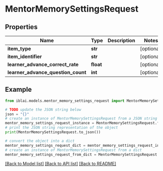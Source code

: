 # MentorMemorySettingsRequest


## Properties

Name | Type | Description | Notes
------------ | ------------- | ------------- | -------------
**item_type** | **str** |  | [optional] 
**item_identifier** | **str** |  | [optional] 
**learner_advance_correct_rate** | **float** |  | [optional] 
**learner_advance_question_count** | **int** |  | [optional] 

## Example

```python
from iblai.models.mentor_memory_settings_request import MentorMemorySettingsRequest

# TODO update the JSON string below
json = "{}"
# create an instance of MentorMemorySettingsRequest from a JSON string
mentor_memory_settings_request_instance = MentorMemorySettingsRequest.from_json(json)
# print the JSON string representation of the object
print(MentorMemorySettingsRequest.to_json())

# convert the object into a dict
mentor_memory_settings_request_dict = mentor_memory_settings_request_instance.to_dict()
# create an instance of MentorMemorySettingsRequest from a dict
mentor_memory_settings_request_from_dict = MentorMemorySettingsRequest.from_dict(mentor_memory_settings_request_dict)
```
[[Back to Model list]](../README.md#documentation-for-models) [[Back to API list]](../README.md#documentation-for-api-endpoints) [[Back to README]](../README.md)


